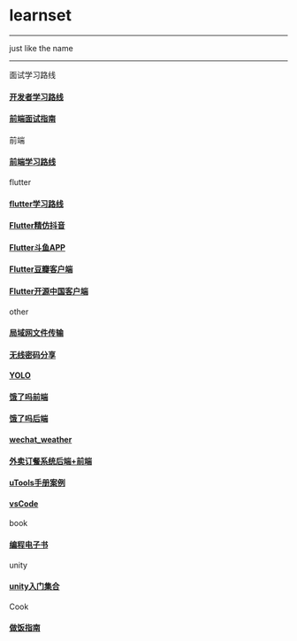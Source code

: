 # learnset
<hr>
just like the name
<hr>

面试学习路线
#### [开发者学习路线](https://github.com/kamranahmedse/developer-roadmap)
#### [前端面试指南](https://github.com/azl397985856/fe-interview)

前端   

#### [前端学习路线](https://github.com/qianguyihao/Web)  

flutter  

#### [flutter学习路线](https://github.com/olexale/flutter_roadmap)  
#### [Flutter精仿抖音](https://github.com/mjl0602/flutter_tiktok)  
#### [Flutter斗鱼APP](https://github.com/yukilzw/dy_flutter)  
#### [Flutter豆瓣客户端](https://github.com/kaina404/FlutterDouBan)  
#### [Flutter开源中国客户端](https://github.com/yubo725/flutter-osc)  

other  

#### [局域网文件传输](https://github.com/matt-repository/lan-file-transfer)
#### [无线密码分享](https://github.com/sdushantha/wifi-password)
#### [YOLO](https://github.com/Megvii-BaseDetection/YOLOX)
#### [饿了吗前端](https://github.com/bailicangdu/vue2-elm)
#### [饿了吗后端](https://github.com/bailicangdu/node-elm)
#### [wechat_weather](https://github.com/brandonxiang/weapp-weatherfine)
#### [外卖订餐系统后端+前端](https://github.com/2020sjkks/2020sjkks)
#### [uTools手册案例](https://github.com/fofolee/uTools-Manuals)
#### [vsCode](https://github.com/microsoft/vscode)

book

#### [编程电子书](https://github.com/kevinisjk/Programming-e-book)

unity
#### [unity入门集合](https://github.com/XINCGer/Unity3DTraining)

Cook
#### [做饭指南](https://github.com/Anduin2017/HowToCook)
